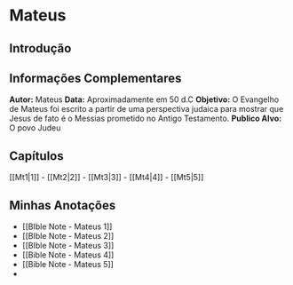 # Mateus

## Introdução


## Informações Complementares
**Autor:** Mateus
**Data:** Aproximadamente em 50 d.C
**Objetivo:** O Evangelho de Mateus foi escrito a partir de uma perspectiva judaica para mostrar que Jesus de fato é o Messias prometido no Antigo Testamento.
**Publico Alvo:** O povo Judeu

## Capítulos

[[Mt1|1]] - [[Mt2|2]] - [[Mt3|3]] - [[Mt4|4]] - [[Mt5|5]]


## Minhas Anotações
- [[BIble Note - Mateus 1]]
- [[BIble Note - Mateus 2]]
- [[BIble Note - Mateus 3]]
- [[Bible Note - Mateus 4]]
- [[Bible Note - Mateus 5]]
- 
